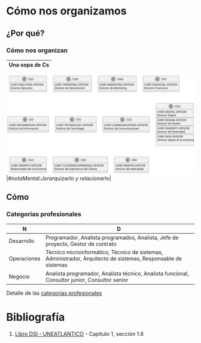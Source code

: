 # Cómo nos organizamos

## ¿Por qué?

### Cómo nos organizan

|Una sopa de Cs|
-|
![](/out/puml.source/sopaDeCs/sopaDeCs.svg)
|*#notaMental:Jerarquizarlo y relacionarlo*|

## Cómo
### Categorías profesionales

|N|D|
-|-
Desarrollo|Programador, Analista programados, Analista, Jefe de proyecto, Gestor de contrato
Operaciones|Técnico microinformático, Técnico de sistemas, Administrador, Arquitecto de sistemas, Responsable de sistemas
Negocio|Analista programador, Analista técnico, Analista funcional, Consultor junior, Consultor senior

Detalle de las [categorías profesionales](t02-04-00-s01-CategoriasProfesionales.md)

# Bibliografía

1. [Libro DSI - UNEATLANTICO](https://campus.uneatlantico.es/pluginfile.php/68989/mod_folder/content/0/Libro%20DSI%20-%20UNEATLANTICO.pdf?forcedownload=1) - Capítulo 1, sección 1.6
